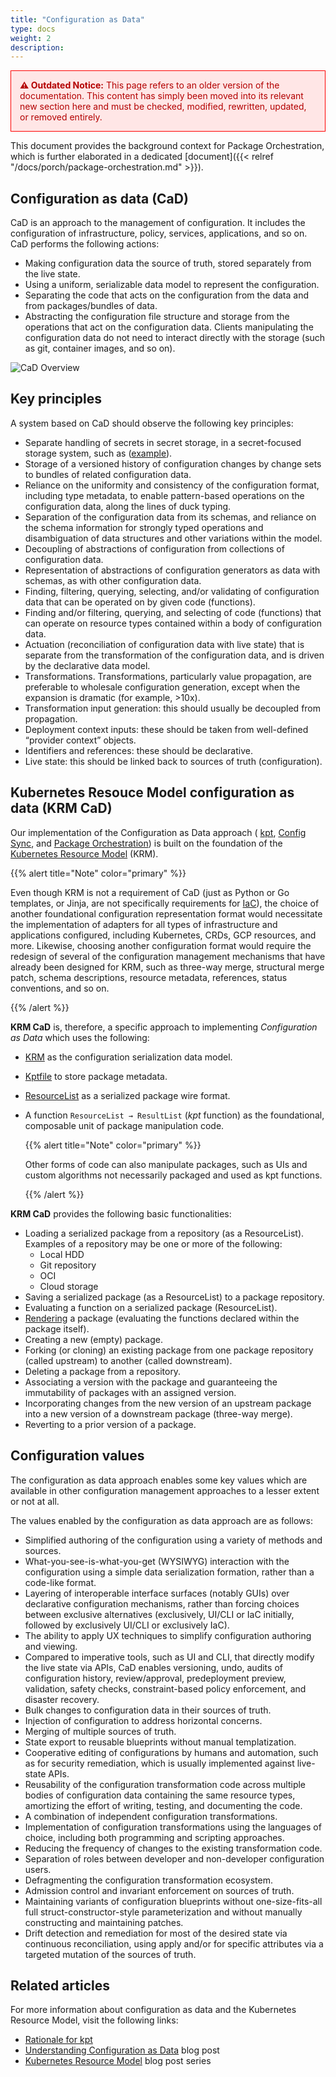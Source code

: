 ```yaml
---
title: "Configuration as Data"
type: docs
weight: 2
description: 
---
```


<div style="border: 1px solid red; background-color: #ffe6e6; color: #b30000; padding: 1em; margin-bottom: 1em;">
  <strong>⚠️ Outdated Notice:</strong> This page refers to an older version of the documentation. This content has simply been moved into its relevant new section here and must be checked, modified, rewritten, updated, or removed entirely.
</div>

This document provides the background context for Package Orchestration, which is further
elaborated in a dedicated [document]({{< relref "/docs/porch/package-orchestration.md" >}}).

## Configuration as data (CaD)

CaD is an approach to the management of configuration. It includes the configuration of
infrastructure, policy, services, applications, and so on. CaD performs the following actions:

* Making configuration data the source of truth, stored separately from the live state.
* Using a uniform, serializable data model to represent the configuration.
* Separating the code that acts on the configuration from the data and from packages/bundles of
  data.
* Abstracting the configuration file structure and storage from the operations that act on the
  configuration data. Clients manipulating the configuration data do not need to interact directly
  with the storage (such as git, container images, and so on).

![CaD Overview](/static/images/porch/CaD-Overview.svg)

## Key principles

A system based on CaD should observe the following key principles:

* Separate handling of secrets in secret storage, in a secret-focused storage system, such as
  ([example](https://cert-manager.io/)).
* Storage of a versioned history of configuration changes by change sets to bundles of related
  configuration data.
* Reliance on the uniformity and consistency of the configuration format, including type metadata,
  to enable pattern-based operations on the configuration data, along the lines of duck typing.
* Separation of the configuration data from its schemas, and reliance on the schema information for
  strongly typed operations and disambiguation of data structures and other variations within the
  model.
* Decoupling of abstractions of configuration from collections of configuration data.
* Representation of abstractions of configuration generators as data with schemas, as with other
  configuration data.
* Finding, filtering, querying, selecting, and/or validating of configuration data that can be
  operated on by given code (functions).
* Finding and/or filtering, querying, and selecting of code (functions) that can operate on
  resource types contained within a body of configuration data.
* Actuation (reconciliation of configuration data with live state) that is separate from the
  transformation of the configuration data, and is driven by the declarative data model.
* Transformations. Transformations, particularly value propagation, are preferable to wholesale
  configuration generation, except when the expansion is dramatic (for example, >10x).
* Transformation input generation: this should usually be decoupled from propagation.
* Deployment context inputs: these should be taken from well-defined “provider context” objects.
* Identifiers and references: these should be declarative.
* Live state: this should be linked back to sources of truth (configuration).

## Kubernetes Resouce Model configuration as data (KRM CaD)

Our implementation of the Configuration as Data approach (
[kpt](https://kpt.dev),
[Config Sync](https://cloud.google.com/anthos-config-management/docs/config-sync-overview),
and [Package Orchestration](https://github.com/nephio-project/porch))
is built on the foundation of the
[Kubernetes Resource Model](https://github.com/kubernetes/design-proposals-archive/blob/main/architecture/resource-management.md)
(KRM).

{{% alert title="Note" color="primary" %}}

Even though KRM is not a requirement of CaD (just as Python or Go templates, or Jinja, are not
specifically requirements for [IaC](https://en.wikipedia.org/wiki/Infrastructure_as_code)), the
choice of another foundational configuration representation format would necessitate the
implementation of adapters for all types of infrastructure and applications configured, including
Kubernetes, CRDs, GCP resources, and more. Likewise, choosing another configuration format would
require the redesign of several of the configuration management mechanisms that have already been
designed for KRM, such as three-way merge, structural merge patch, schema descriptions, resource
metadata, references, status conventions, and so on.

{{% /alert %}}


**KRM CaD** is, therefore, a specific approach to implementing *Configuration as Data* which uses
the following:

* [KRM](https://github.com/kubernetes/design-proposals-archive/blob/main/architecture/resource-management.md)
  as the configuration serialization data model.
* [Kptfile](https://kpt.dev/reference/schema/kptfile/) to store package metadata.
* [ResourceList](https://kpt.dev/reference/schema/resource-list/) as a serialized package wire
  format.
* A function `ResourceList → ResultList` (*kpt* function) as the foundational, composable unit of
  package manipulation code.
  
  {{% alert title="Note" color="primary" %}}

  Other forms of code can also manipulate packages, such as UIs and custom algorithms not
  necessarily packaged and used as kpt functions.

  {{% /alert %}}


**KRM CaD** provides the following basic functionalities:

* Loading a serialized package from a repository (as a ResourceList). Examples of a repository may
  be one or more of the following:
  * Local HDD
  * Git repository
  * OCI
  * Cloud storage
* Saving a serialized package (as a ResourceList) to a package repository.
* Evaluating a function on a serialized package (ResourceList).
* [Rendering](https://kpt.dev/book/04-using-functions/#declarative-function-execution) a package
  (evaluating the functions declared within the package itself).
* Creating a new (empty) package.
* Forking (or cloning) an existing package from one package repository (called upstream) to another
  (called downstream).
* Deleting a package from a repository.
* Associating a version with the package and guaranteeing the immutability of packages with an
  assigned version.
* Incorporating changes from the new version of an upstream package into a new version of a
  downstream package (three-way merge).
* Reverting to a prior version of a package.

## Configuration values

The configuration as data approach enables some key values which are available in other
configuration management approaches to a lesser extent or not at all.

The values enabled by the configuration as data approach are as follows:

* Simplified authoring of the configuration using a variety of methods and sources.
* What-you-see-is-what-you-get (WYSIWYG) interaction with the configuration using a simple data
  serialization formation, rather than a code-like format.
* Layering of interoperable interface surfaces (notably GUIs) over declarative configuration
  mechanisms, rather than forcing choices between exclusive alternatives (exclusively, UI/CLI or
  IaC initially, followed by exclusively UI/CLI or exclusively IaC).
* The ability to apply UX techniques to simplify configuration authoring and viewing.
* Compared to imperative tools, such as UI and CLI, that directly modify the live state via APIs,
  CaD enables versioning, undo, audits of configuration history, review/approval, predeployment
  preview, validation, safety checks, constraint-based policy enforcement, and disaster recovery.
* Bulk changes to configuration data in their sources of truth.
* Injection of configuration to address horizontal concerns.
* Merging of multiple sources of truth.
* State export to reusable blueprints without manual templatization.
* Cooperative editing of configurations by humans and automation, such as for security remediation,
  which is usually implemented against live-state APIs.
* Reusability of the configuration transformation code across multiple bodies of configuration data
  containing the same resource types, amortizing the effort of writing, testing, and documenting
  the code.
* A combination of independent configuration transformations.
* Implementation of configuration transformations using the languages of choice, including both
  programming and scripting approaches.
* Reducing the frequency of changes to the existing transformation code.
* Separation of roles between developer and non-developer configuration users.
* Defragmenting the configuration transformation ecosystem.
* Admission control and invariant enforcement on sources of truth.
* Maintaining variants of configuration blueprints without one-size-fits-all full
  struct-constructor-style parameterization and without manually constructing and maintaining
  patches.
* Drift detection and remediation for most of the desired state via continuous reconciliation,
  using apply and/or for specific attributes via a targeted mutation of the sources of truth.

## Related articles

For more information about configuration as data and the Kubernetes Resource Model, visit the
following links:

* [Rationale for kpt](https://kpt.dev/guides/rationale)
* [Understanding Configuration as Data](https://cloud.google.com/blog/products/containers-kubernetes/understanding-configuration-as-data-in-kubernetes)
  blog post
* [Kubernetes Resource Model](https://cloud.google.com/blog/topics/developers-practitioners/build-platform-krm-part-1-whats-platform)
  blog post series

